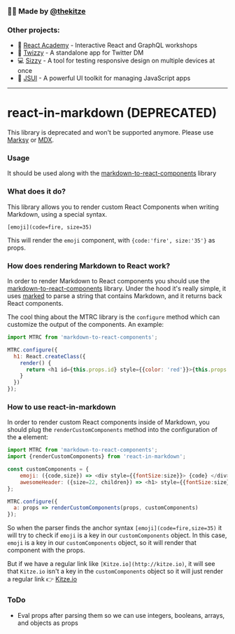### 🙋‍♂️ Made by [@thekitze](https://twitter.com/thekitze)  

### Other projects:
- 🏫 [React Academy](https://reactacademy.io) - Interactive React and GraphQL workshops
- 💌 [Twizzy](https://twizzy.app) - A standalone app for Twitter DM
- 💻 [Sizzy](https://sizzy.co) - A tool for testing responsive design on multiple devices at once
- 🤖 [JSUI](https://github.com/kitze/JSUI) - A powerful UI toolkit for managing JavaScript apps

---

# react-in-markdown (DEPRECATED)
This library is deprecated and won't be supported anymore. Please use [Marksy](https://github.com/cerebral/marksy) or [MDX](https://github.com/mdx-js/mdx).

### Usage

It should be used along with the [markdown-to-react-components](https://github.com/christianalfoni/markdown-to-react-components) library

### What does it do?

This library allows you to render custom React Components when writing Markdown, using a special syntax.

```[emoji](code=fire, size=35)```

This will render the ```emoji``` component, with ```{code:'fire', size:'35'}``` as props.


### How does rendering Markdown to React work?

In order to render Markdown to React components you should use the [markdown-to-react-components](https://github.com/christianalfoni/markdown-to-react-components) library. Under the hood it's really simple, it uses [marked](https://github.com/chjj/marked) to parse a string that contains Markdown, and it returns back React components.

The cool thing about the MTRC library is the ```configure``` method which can customize the output of the components. An example:

```js
import MTRC from 'markdown-to-react-components';

MTRC.configure({
  h1: React.createClass({
    render() {
      return <h1 id={this.props.id} style={{color: 'red'}}>{this.props.children}</h1>
    }
  })
});
```

### How to use react-in-markdown

In order to render custom React components inside of Markdown, you should plug the ```renderCustomComponents``` method into the configuration of the **```a```** element:

```js
import MTRC from 'markdown-to-react-components';
import {renderCustomComponents} from 'react-in-markdown';

const customComponents = {
	emoji: ({code,size}) => <div style={{fontSize:size}}> {code} </div>,
	awesomeHeader: ({size=22, children}) => <h1> style={{fontSize:size}}>children </h1>
};

MTRC.configure({
  a: props => renderCustomComponents(props, customComponents)
});
```

So when the parser finds the anchor syntax ```[emoji](code=fire,size=35)``` it will try to check if ```emoji``` is a key in our ```customComponents``` object. In this case, ```emoji``` is a key in our ```customComponents``` object, so it will render that component with the props.

But if we have a regular link like ```[Kitze.io](http://kitze.io)```, it will see that ```Kitze.io``` isn't a key in the ```customComponents``` object so it will just render a regular link 👉 [Kitze.io](http://kitze.io)

### ToDo

- Eval props after parsing them so we can use integers, booleans, arrays, and objects as props
